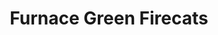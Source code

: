 ---
templateKey: team
title: Furnace Green Firecats
logoImage: /img/team-logos/furnace-green-firecats.JPG
slug: furnace-green-firecats
conference: East
homeGround: Furnace Green PF
---